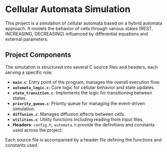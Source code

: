 # Cellular Automata Simulation

This project is a simulation of cellular automata based on a hybrid automata approach. It models the behavior of cells through various states (REST, INCREASING, DECREASING) influenced by differential equations and external parameters.

## Project Components

The simulation is structured into several C source files and headers, each serving a specific role:

- **`main.c`**: Entry point of the program, manages the overall execution flow.
- **`automata_logic.c`**: Core logic for cellular behavior and state updates.
- **`state_transition.c`**: Implements the logic for transitioning between states.
- **`priority_queue.c`**: Priority queue for managing the event-driven simulation.
- **`diffusion.c`**: Manages diffusion effects between cells.
- **`utilities.c`**: Utility functions including reading from input files.
- **Headers**: `config.h`, `automata.h` provide the definitions and constants used across the project.

Each source file is accompanied by a header file defining the functions and constants used.

